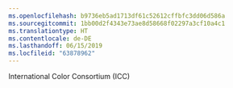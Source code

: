 ```yaml
---
ms.openlocfilehash: b9736eb5ad1713df61c52612cffbfc3dd06d586a
ms.sourcegitcommit: 1bb00d2f4343e73ae8d58668f02297a3cf10a4c1
ms.translationtype: HT
ms.contentlocale: de-DE
ms.lasthandoff: 06/15/2019
ms.locfileid: "63878962"
---
```

International Color Consortium (ICC)